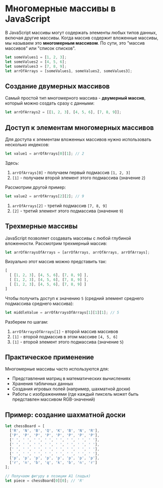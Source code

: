 # Многомерные массивы в JavaScript

В JavaScript массивы могут содержать элементы любых типов данных, включая другие массивы. Когда массив содержит вложенные массивы, мы называем это **многомерным массивом**. По сути, это "массив массивов" или "список списков".

```javascript
let someValues1 = [1, 2, 3];
let someValues2 = [4, 5, 6];
let someValues3 = [7, 8, 9];
let arrOfArrays = [someValues1, someValues2, someValues3];
```

## Создание двумерных массивов

Самый простой тип многомерного массива - **двумерный массив**, который можно создать сразу с данными:

```javascript
let arrOfArrays2 = [[1, 2, 3], [4, 5, 6], [7, 8, 9]];
```

## Доступ к элементам многомерных массивов

Для доступа к элементам вложенных массивов нужно использовать несколько индексов:

```javascript
let value1 = arrOfArrays[0][1]; // 2
```

Здесь:
1. `arrOfArrays[0]` - получаем первый подмассив `[1, 2, 3]`
2. `[1]` - получаем второй элемент этого подмассива (значение `2`)

Рассмотрим другой пример:

```javascript
let value2 = arrOfArrays[2][2]; // 9
```
1. `arrOfArrays[2]` - третий подмассив `[7, 8, 9]`
2. `[2]` - третий элемент этого подмассива (значение `9`)

## Трехмерные массивы

JavaScript позволяет создавать массивы с любой глубиной вложенности. Рассмотрим трехмерный массив:

```javascript
let arrOfArraysOfArrays = [arrOfArrays, arrOfArrays, arrOfArrays];
```

Визуально этот массив можно представить так:
```javascript
[
  [ [1, 2, 3], [4, 5, 6], [7, 8, 9] ],
  [ [1, 2, 3], [4, 5, 6], [7, 8, 9] ],
  [ [1, 2, 3], [4, 5, 6], [7, 8, 9] ]
]
```

Чтобы получить доступ к значению `5` (средний элемент среднего подмассива среднего массива):

```javascript
let middleValue = arrOfArraysOfArrays[1][1][1]; // 5
```

Разберем по шагам:
1. `arrOfArraysOfArrays[1]` - второй массив массивов
2. `[1]` - второй подмассив в этом массиве `[4, 5, 6]`
3. `[1]` - второй элемент этого подмассива (значение `5`)

## Практическое применение

Многомерные массивы часто используются для:
- Представления матриц в математических вычислениях
- Хранения табличных данных
- Создания игровых полей (например, шахматной доски)
- Работы с изображениями (где каждый пиксель может быть представлен массивом RGB-значений)

## Пример: создание шахматной доски

```javascript
let chessBoard = [
  ['R', 'N', 'B', 'Q', 'K', 'B', 'N', 'R'],
  ['P', 'P', 'P', 'P', 'P', 'P', 'P', 'P'],
  [' ', ' ', ' ', ' ', ' ', ' ', ' ', ' '],
  [' ', ' ', ' ', ' ', ' ', ' ', ' ', ' '],
  [' ', ' ', ' ', ' ', ' ', ' ', ' ', ' '],
  [' ', ' ', ' ', ' ', ' ', ' ', ' ', ' '],
  ['p', 'p', 'p', 'p', 'p', 'p', 'p', 'p'],
  ['r', 'n', 'b', 'q', 'k', 'b', 'n', 'r']
];

// Получаем фигуру в позиции A1 (ладья)
let piece = chessBoard[0][0]; // 'R'
```
